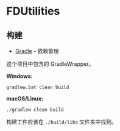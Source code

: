 # FDUtilities

## 构建

* [Gradle](https://gradle.org/) - 依赖管理

这个项目中包含的 GradleWrapper。

**Windows:**

```
gradlew.bat clean build
```

**macOS/Linux:**

```
./gradlew clean build
```

构建工件应该在 `./build/libs` 文件夹中找到。

